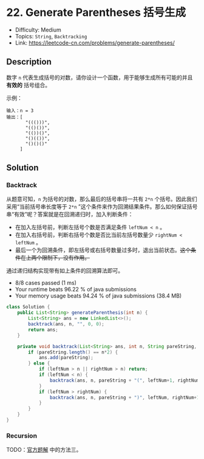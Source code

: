 # 22. Generate Parentheses 括号生成

- Difficulty: Medium
- Topics: `String`, `Backtracking`
- Link: https://leetcode-cn.com/problems/generate-parentheses/

## Description

数字 `n` 代表生成括号的对数，请你设计一个函数，用于能够生成所有可能的并且 **有效的** 括号组合。

示例：
```
输入：n = 3
输出：[
       "((()))",
       "(()())",
       "(())()",
       "()(())",
       "()()()"
     ]
```

## Solution

### Backtrack

从题意可知，`n` 为括号的对数，那么最后的括号串将一共有 `2*n` 个括号。因此我们采用“当前括号串长度等于 `2*n` ”这个条件来作为回溯结果条件。那么如何保证括号串“有效”呢？答案就是在回溯递归时，加入判断条件：

- 在加入左括号前，判断左括号个数是否满足条件 `leftNum < n` 。
- 在加入右括号前，判断右括号个数是否比当前左括号数量少 `rightNum < leftNum` 。
- 最后一个为回溯条件，即左括号或右括号数量过多时，退出当前状态。~~这个条件在上两个限制下，没有作用。~~

通过递归结构实现带有如上条件的回溯算法即可。

- 8/8 cases passed (1 ms)
- Your runtime beats 96.22 % of java submissions
- Your memory usage beats 94.24 % of java submissions (38.4 MB)

```java
class Solution {
    public List<String> generateParenthesis(int n) {
        List<String> ans = new LinkedList<>();
        backtrack(ans, n, "", 0, 0);
        return ans;
    }

    private void backtrack(List<String> ans, int n, String pareString, int leftNum, int rightNum) {
        if (pareString.length() == n*2) {
            ans.add(pareString);
        } else {
            if (leftNum > n || rightNum > n) return;
            if (leftNum < n) {
                backtrack(ans, n, pareString + "(", leftNum+1, rightNum);
            }
            if (leftNum > rightNum) {
                backtrack(ans, n, pareString + ")", leftNum, rightNum+1);
            }
        }
    }
}
```

### Recursion

TODO：[官方题解](https://leetcode-cn.com/problems/generate-parentheses/solution/gua-hao-sheng-cheng-by-leetcode-solution/) 中的方法三。
